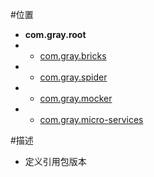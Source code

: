 #位置
*	**com.gray.root**
* - [com.gray.bricks](https://github.com/zzjhacn/bricks "bricks")
* - [com.gray.spider](https://github.com/zzjhacn/spider "spider")
* - [com.gray.mocker](https://github.com/zzjhacn/mocker "mocker")
* - [com.gray.micro-services](https://github.com/zzjhacn/micro-service "micro-services")

#描述
* 定义引用包版本
